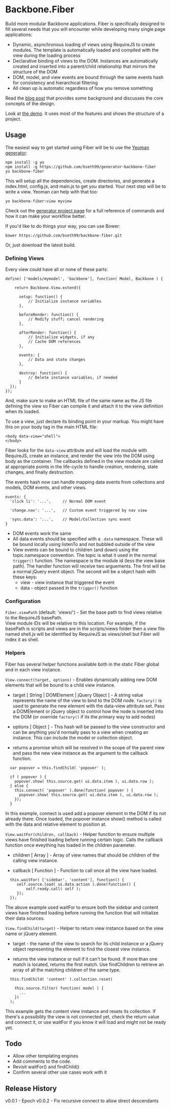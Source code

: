 Backbone.Fiber
=========

Build more modular Backbone applications.  Fiber is specifically designed to fill several needs that you will
encounter while developing many single page applications: 

  - Dynamic, asynchronous loading of views using RequireJS to create modules.  The template is automatically 
loaded and compiled with the view during the loading process
  - Declarative binding of views to the DOM.  Instances are automatically created and inserted into a parent/child 
relationship that mirrors the structure of the DOM
  - DOM, model, and view events are bound through the same events hash for consistency and hierarchical filtering
  - All clean up is automatic regardless of how you remove something
 

Read the [blog post](http://www.benknowscode.com/2013/08/extending-backbone-for-building-better-web-applications.html) 
that provides some background and discusses the core concepts of the design.

Look at [the demo](http://bseth99.github.io/backbone-fiber-demo/).  It uses most of the features and shows the 
structure of a project.

Usage
---------------

The easiest way to get started using Fiber will be to use the 
[Yeoman generator](https://github.com/bseth99/generator-backbone-fiber):
      
    npm install -g yo
    npm install -g https://github.com/bseth99/generator-backbone-fiber
    yo backbone-fiber
    
This will setup all the dependencies, create directories, and generate a index.html, config.js, and main.js to get 
you started.  Your next step will be to write a view.  Yeoman can help with that too:

    yo backbone-fiber:view myview
    
Check out the [generator project page](https://github.com/bseth99/generator-backbone-fiber) for a full reference of 
commands and how it can make your workflow better.

If you'd like to do things your way, you can use Bower:

    bower https://github.com/bseth99/backbone-fiber.git
    
Or, just download the latest build.


### Defining Views ###

Every view could have all or none of these parts:

    define( ['models/mymodel', 'backbone'], function( Model, Backbone ) {

        return Backbone.View.extend({
          
          setup: function() {
              // Initialize instance variables
          },

          beforeRender: function() {
              // Modify stuff; cancel rendering
          },

          afterRender: function() {
              // Initialize widgets, if any
              // Cache DOM references
          },

          events: {
              // Data and state changes
          },

          destroy: function() {
              // Delete instance variables, if needed
          }
      });
    });
    

And, make sure to make an HTML file of the same name as the JS file defining the view so Fiber can compile it and attach 
it to the view definition when its loaded.

To use a view, just declare its binding point in your markup.  You might have this on your body tag in the main HTML file:

    <body data-view="shell">
    </body>

Fiber looks for the `data-view` attribute and will load the module with RequireJS, create an instance, and render 
the view into the DOM using body as the container.  The callbacks defined in the view module are called at appropriate 
points in the life-cycle to handle creation, rendering, state changes, and finally destruction.


The events hash now can handle mapping data events from collections and models, DOM events, and other views.  

    events: {
      'click li': '...',     // Normal DOM event
      
      'change.nav': '...',   // Custom event triggered by nav view
      
      'sync.data': '...',    // Model/Collection sync event
    }
    
  - DOM events work the same  
  - All data events should be specified with a ````.data```` namespace.  These will be bound locally using listenTo 
    and not bubbled outside of the view
  - View events can be bound to children (and down) using the topic.namespace convention.  The topic is what it used 
    in the normal ````trigger()```` function.  The namespace is the module id (less the view base path).  The handler 
    function will receive two arguements.  The first will be a normal jQuery event object.  The second will be a object 
    hash with these keys:    
    - view - view instance that triggered the event
    - data - object passed in the ````trigger()```` function


### Configuration ###

`Fiber.viewPath` (default: 'views/') - Set the base path to find views relative to the RequireJS basePath.  
View module IDs will be relative to this location. For example, if the basePath is scripts and views are 
in the scripts/views folder then a view file named shell.js will be identified by RequireJS as views/shell 
but Fiber will index it as shell.


### Helpers ###

Fiber has several helper functions available both in the static Fiber global and in each view instance.  


`View.connect(target, options)` - Enables dynamically adding new DOM elements that will be
bound to a child view instance.

   - target [ String | DOMElement | jQuery Object ] - A string value represents the name of the view to bind to the DOM node.
   `factory()` is used to generate the new element with the data-view attribute
   set.  Pass a DOMElement or jQuery object to control how the node is inserted
   into the DOM (or override `factory()` if its the primary way to add nodes)

   - options [ Object ] - This hash will be passed to the view constructor and can be anything you'd
   normally pass to a view when creating an instance.  This can include the model
   or collection object.

   - returns a promise which will be resolved in the scope of the parent view and
   pass the new view instance as the argument to the callback function.

```
  var popover = this.findChild( 'popover' );
        
  if ( popover ) {
    popover.show( this.source.get( ui.data.item ), ui.data.row );
  } else {
    this.connect( 'popover' ).done(function( popover ) {
      popover.show( this.source.get( ui.data.item ), ui.data.row );
    });
  }
```

In this example, connect is used add a popover element in the DOM if its not already there.  Once
loaded, the popover instance show() method is called with the data and relative element to position
at.

`View.waitFor(children, callback)` - Helper function to ensure multiple views have finished loading before running
certain logic.  Calls the callback function once eveything has loaded in the children parameter.

   - children [ Array ] - Array of view names that should be children of the calling view instance.

   - callback [ Function ] - Function to call once all the view have loaded.

```
  this.waitFor( ['sidebar', 'content'], function() {
     self.source.load( ui.data.action ).done(function() {
         self.ready.call( self );
     });
  });
```

The above example used waitFor to ensure both the sidebar and content views have finished loading before
running the function that will initialize their data sources.

`View.findChild(target)` - Helper to return view instance based on the view name or jQuery element.

   - target - the name of the view to search for its child instance or a jQuery object representing
     the element to find the closest view instance.
     
   - returns the view instance or null if it can't be found.  If more than one match is located,
     returns the first match.  Use findChildren to retrieve an array of all the matching children of
     the same type.

```
  this.findChild( 'content' ).collection.reset(

    this.source.filter( function( model ) {
      ...
    })
  );
```

This example gets the content view instance and resets its collection.  If there's a possibility the 
view is not connected yet, check the return value and connect it, or use waitFor if you know it will load
and might not be ready yet.


Todo
---------------

  - Allow other templating engines
  - Add comments to the code.  
  - Revisit waitFor() and findChild()
  - Confirm several other use cases work with it
  
Release History
---------------

  v0.0.1 - Epoch
  v0.0.2 - Fix recursive connect to allow direct descendants
  
